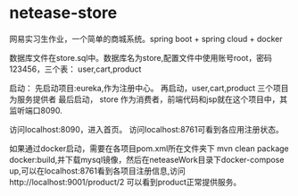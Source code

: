 # netease-store
网易实习生作业，一个简单的商城系统。spring boot + spring cloud + docker



数据库文件在store.sql中。数据库名为store,配置文件中使用账号root，密码123456，三个表： user,cart,product


启动：
先启动项目:eureka,作为注册中心。
再启动，user,cart,product 三个项目为服务提供者
最后启动， store 作为消费者，前端代码和jsp就在这个项目中，其监听端口8090.

访问localhost:8090，进入首页。
访问localhost:8761可看到各应用注册状态。

如果通过docker启动，需要在各项目pom.xml所在文件夹下 mvn clean package docker:build,并下载mysql镜像，然后在neteaseWork目录下docker-compose up,可以在localhost:8761看到各项目注册信息,访问http://localhost:9001/product/2 可以看到product正常提供服务。